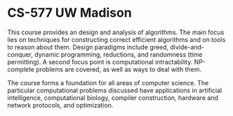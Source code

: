 # CS-577 UW Madison

This course provides an design and analysis of algorithms. The main focus lies on techniques for constructing correct efficient algorithms and on tools to reason about them. Design paradigms include greed, divide-and-conquer, dynamic programming, reductions, and randomness (time permitting). A second focus point is computational intractability. NP-complete problems are covered, as well as ways to deal with them.


The course forms a foundation for all areas of computer science. The particular computational problems discussed have applications in artificial intelligence, computational biology, compiler construction, hardware and network protocols, and optimization.
